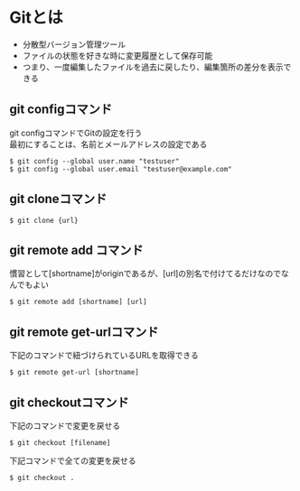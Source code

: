 # Gitとは
- 分散型バージョン管理ツール
- ファイルの状態を好きな時に変更履歴として保存可能
- つまり、一度編集したファイルを過去に戻したり、編集箇所の差分を表示できる

## git configコマンド
git configコマンドでGitの設定を行う<br />
最初にすることは、名前とメールアドレスの設定である

```
$ git config --global user.name "testuser"
$ git config --global user.email "testuser@example.com"
```

## git cloneコマンド
```
$ git clone {url}
```

## git remote add コマンド
慣習として[shortname]がoriginであるが、[url]の別名で付けてるだけなのでなんでもよい

```
$ git remote add [shortname] [url]
```

## git remote get-urlコマンド
下記のコマンドで紐づけられているURLを取得できる

```
$ git remote get-url [shortname]
```
## git checkoutコマンド
下記のコマンドで変更を戻せる

```
$ git checkout [filename]
```
下記コマンドで全ての変更を戻せる

```
$ git checkout .
```

